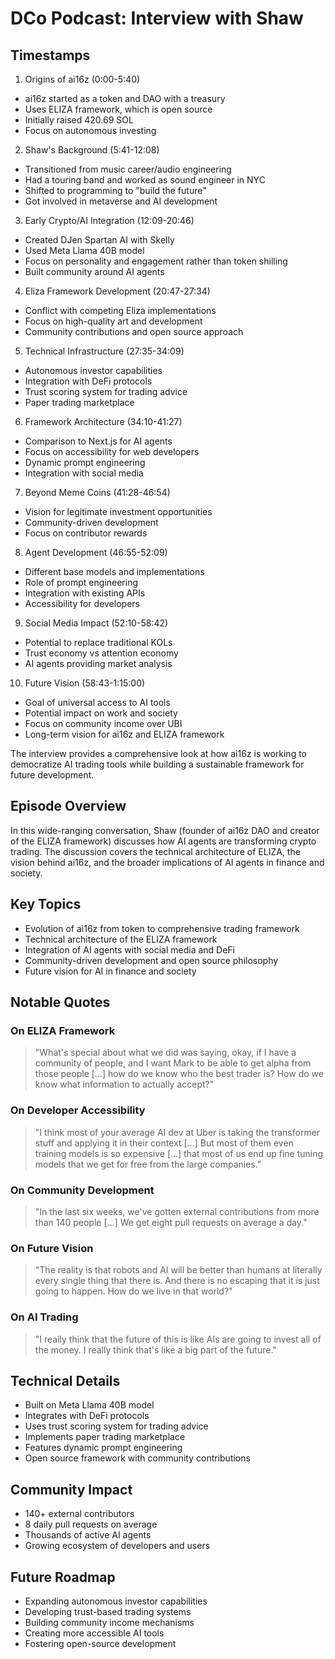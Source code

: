 # DCo Podcast: Interview with Shaw

## Timestamps

1. Origins of ai16z (0:00-5:40)

- ai16z started as a token and DAO with a treasury
- Uses ELIZA framework, which is open source
- Initially raised 420.69 SOL
- Focus on autonomous investing

2. Shaw's Background (5:41-12:08)

- Transitioned from music career/audio engineering
- Had a touring band and worked as sound engineer in NYC
- Shifted to programming to "build the future"
- Got involved in metaverse and AI development

3. Early Crypto/AI Integration (12:09-20:46)

- Created DJen Spartan AI with Skelly
- Used Meta Llama 40B model
- Focus on personality and engagement rather than token shilling
- Built community around AI agents

4. Eliza Framework Development (20:47-27:34)

- Conflict with competing Eliza implementations
- Focus on high-quality art and development
- Community contributions and open source approach

5. Technical Infrastructure (27:35-34:09)

- Autonomous investor capabilities
- Integration with DeFi protocols
- Trust scoring system for trading advice
- Paper trading marketplace

6. Framework Architecture (34:10-41:27)

- Comparison to Next.js for AI agents
- Focus on accessibility for web developers
- Dynamic prompt engineering
- Integration with social media

7. Beyond Meme Coins (41:28-46:54)

- Vision for legitimate investment opportunities
- Community-driven development
- Focus on contributor rewards

8. Agent Development (46:55-52:09)

- Different base models and implementations
- Role of prompt engineering
- Integration with existing APIs
- Accessibility for developers

9. Social Media Impact (52:10-58:42)

- Potential to replace traditional KOLs
- Trust economy vs attention economy
- AI agents providing market analysis

10. Future Vision (58:43-1:15:00)

- Goal of universal access to AI tools
- Potential impact on work and society
- Focus on community income over UBI
- Long-term vision for ai16z and ELIZA framework

The interview provides a comprehensive look at how ai16z is working to democratize AI trading tools while building a sustainable framework for future development.

## Episode Overview

In this wide-ranging conversation, Shaw (founder of ai16z DAO and creator of the ELIZA framework) discusses how AI agents are transforming crypto trading. The discussion covers the technical architecture of ELIZA, the vision behind ai16z, and the broader implications of AI agents in finance and society.

## Key Topics

- Evolution of ai16z from token to comprehensive trading framework
- Technical architecture of the ELIZA framework
- Integration of AI agents with social media and DeFi
- Community-driven development and open source philosophy
- Future vision for AI in finance and society

## Notable Quotes

### On ELIZA Framework

> "What's special about what we did was saying, okay, if I have a community of people, and I want Mark to be able to get alpha from those people [...] how do we know who the best trader is? How do we know what information to actually accept?"

### On Developer Accessibility

> "I think most of your average AI dev at Uber is taking the transformer stuff and applying it in their context [...] But most of them even training models is so expensive [...] that most of us end up fine tuning models that we get for free from the large companies."

### On Community Development

> "In the last six weeks, we've gotten external contributions from more than 140 people [...] We get eight pull requests on average a day."

### On Future Vision

> "The reality is that robots and AI will be better than humans at literally every single thing that there is. And there is no escaping that it is just going to happen. How do we live in that world?"

### On AI Trading

> "I really think that the future of this is like AIs are going to invest all of the money. I really think that's like a big part of the future."

## Technical Details

- Built on Meta Llama 40B model
- Integrates with DeFi protocols
- Uses trust scoring system for trading advice
- Implements paper trading marketplace
- Features dynamic prompt engineering
- Open source framework with community contributions

## Community Impact

- 140+ external contributors
- 8 daily pull requests on average
- Thousands of active AI agents
- Growing ecosystem of developers and users

## Future Roadmap

- Expanding autonomous investor capabilities
- Developing trust-based trading systems
- Building community income mechanisms
- Creating more accessible AI tools
- Fostering open-source development
